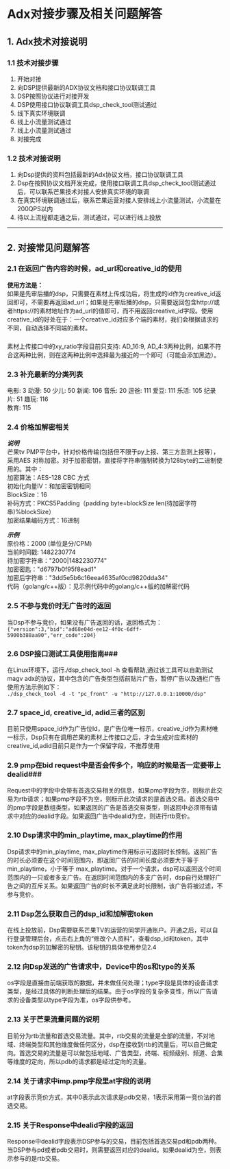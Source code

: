  Adx对接步骤及相关问题解答 
===============================

## 1. Adx技术对接说明  ##
### 1.1 技术对接步骤 ###
1.  开始对接  
2.  向DSP提供最新的ADX协议文档和接口协议联调工具  
3.  DSP按照协议进行对接开发  
4.  DSP使用接口协议联调工具dsp_check_tool测试通过  
5.  线下真实环境联调  
6.  线上小流量测试通过  
7.  线上小流量测试通过  
8.  对接完成  


### 1.2 技术对接说明 ###
1.  向Dsp提供的资料包括最新的Adx协议文档，接口协议联调工具 
2.  Dsp在按照协议文档开发完成，使用接口联调工具dsp_check_tool测试通过后，可以联系芒果技术对接人安排真实环境的联调 
3.  在真实环境联调通过后，联系芒果运营对接人安排线上小流量测试，小流量在200QPS以内
4.  待以上流程都走通之后，测试通过，可以进行线上投放


----------


## 2. 对接常见问题解答 ##


### 2.1	在返回广告内容的时候，ad_url和creative_id的使用 ###
**使用方法是：**  
如果是先审后播的dsp，只需要在素材上传成功后，将生成的id作为creative_id返回即可，不需要再返回ad_url；如果是先审后播的dsp，只需要返回包含http://或者https://的素材地址作为ad_url的值即可，而不用返回creative_id字段。使用creative_id的好处在于：一个creative_id对应多个端的素材，我们会根据请求的不同，自动选择不同端的素材。
###  ###
素材上传接口中的xy_ratio字段目前只支持: AD_16:9, AD_4:3两种比例，如果不符合这两种比例，则在这两种比例中选择最为接近的一个即可（可能会添加黑边）。
### 2.3	补充最新的分类列表 ###
电影: 3 
动漫: 50
少儿: 50
新闻: 106
音乐: 20
逗爸: 111
爱豆: 111
乐活: 105
纪录片: 51
趣玩: 116  
教育: 115

### 2.4	价格加解密相关 ###
***说明***  
芒果tv PMP平台中，针对价格传输(包括但不限于py上报、第三方监测上报等），采用AES 对称加密。对于加密密钥，直接将字符串强制转换为128byte的二进制使用的。其中：  
   加密算法：AES-128 CBC 方式  
   初始化向量IV：和加密密钥相同  
   BlockSize：16  
   补码方式：PKCS5Padding（padding byte=blockSize len(待加密字符串)%blockSize）  
   加密结果编码方式：16进制 
  
***示例***  
   原价格：2000 (单位是分/CPM)  
   当前时间戳: 1482230774  
   待加密字符串："2000|1482230774"  
   加密密匙："d6797b0f95f8ead1"  
   加密后字符串："3dd5e5b6c16eea4635af0cd9820dda34"       
   代码（golang/c++版）：见示例代码中的golang/c++版的加解密代码

### 2.5	不参与竞价时无广告时的返回 ###
当Dsp不参与竞价，如果没有广告返回的话，返回格式为：
`{"version":3,"bid":"ad68e04d-ee12-4f0c-6dff-5900b388aa90","err_code":204}`

###  2.6	DSP接口测试工具使用指南###
在Linux环境下，运行./dsp_check_tool -h 查看帮助,通过该工具可以自助测试magv adx的协议，其中包含的广告类型包括前贴片广告，暂停广告以及通栏广告  
使用方法示例如下：  
`./dsp_check_tool -d -t "pc_front" -u "http://127.0.0.1:10000/dsp"    `

### 2.7	space_id, creative_id, adid三者的区别 ###
目前只使用space_id作为广告位Id，是广告位唯一标示，creative_id作为素材唯一标示，Dsp只有在调用芒果的素材上传接口之后，才会生成对应素材的creative_id,adid目前只是作为一个保留字段，不推荐使用

### 2.9  pmp在bid request中是否会传多个，响应的时候是否一定要带上dealid###
Request中的字段中会带有首选交易相关的信息，如果pmp字段为空，则标示此交易为rtb请求；如果pmp字段不为空，则标示此次请求的是首选交易。首选交易中的pmp字段是数组类型。如果返回的广告是首选交易类型，则返回中必须带有请求中对应的dealid字段。如果返回广告中dealid为空，则进行rtb竞价。

### 2.10 Dsp请求中的min_playtime, max_playtime的作用 ###
Dsp请求中的min_playtime, max_playtime作用标示可返回时长控制。返回广告的时长必须要在这个时间范围内，即返回广告的时间长度必须要大于等于min_playtime，小于等于 max_playtime。对于一个请求，dsp可以返回这个时间范围内的一只或者多支广告。在返回时间范围内的多支广告时，dsp自行处理好广告之间的互斥关系。如果返回广告的时长不满足此时长限制，该广告将被过滤，不参与竞价。

### 2.11 Dsp怎么获取自己的dsp_id和加解密token ###
在线上投放前，Dsp需要联系芒果TV的运营的同学开通账户。开通之后，可以自行登录管理后台，点击右上角的“修改个人资料”，查看dsp_id和token，其中token为dsp的加解密的秘钥。该秘钥的具体使用参见2.4

### 2.12 向Dsp发送的广告请求中，Device中的os和type的关系 ###
os字段是直接由前端获取的数据，并未做任何处理；type字段是具体的设备请求类型，是经过具体的判断处理后的结果。由于os字段的复杂多变性，所以广告请求的设备类型以type字段为准，os字段供参考。

### 2.13 关于芒果流量问题的说明 ###
目前分为rtb流量和首选交易流量。其中，rtb交易的流量是全部的流量，不对地域、终端类型和其他维度做任何区分，dsp在接收到rtb的流量后，可以自己做定向。首选交易的流量是可以做包括地域、广告类型，终端、视频级别、频道、合集等维度的定向，所以pdb的请求都是经过定向的流量。

### 2.14 关于请求中imp.pmp字段里at字段的说明 ###
at字段表示竞价方式，其中0表示此次请求是pdb交易，1表示采用第一竞价法的首选交易。

### 2.15 关于Response中dealid字段的返回 ###
Response中dealid字段表示DSP参与的交易，目前包括首选交易pd和pdb两种。当DSP参与pd或者pdb交易时，则需要返回对应的dealid。如果dealid为空，则表示参与的是rtb交易。


